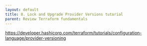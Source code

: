 ```yaml
---
layout: default
title: 8. Lock and Upgrade Provider Versions tutorial
parent: Review Terraform fundamentals
---
```


https://developer.hashicorp.com/terraform/tutorials/configuration-language/provider-versioning